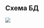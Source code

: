 
<h2> Схема БД </h2>

![](https://github.com/Klementor/java-filmorate/blob/add_database/src/main/resources/scheme.png?raw=true)
